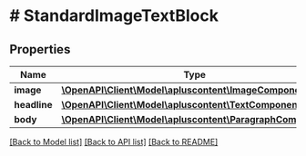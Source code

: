 # # StandardImageTextBlock

## Properties

Name | Type | Description | Notes
------------ | ------------- | ------------- | -------------
**image** | [**\OpenAPI\Client\Model\apluscontent\ImageComponent**](ImageComponent.md) |  | [optional]
**headline** | [**\OpenAPI\Client\Model\apluscontent\TextComponent**](TextComponent.md) |  | [optional]
**body** | [**\OpenAPI\Client\Model\apluscontent\ParagraphComponent**](ParagraphComponent.md) |  | [optional]

[[Back to Model list]](../../README.md#models) [[Back to API list]](../../README.md#endpoints) [[Back to README]](../../README.md)
